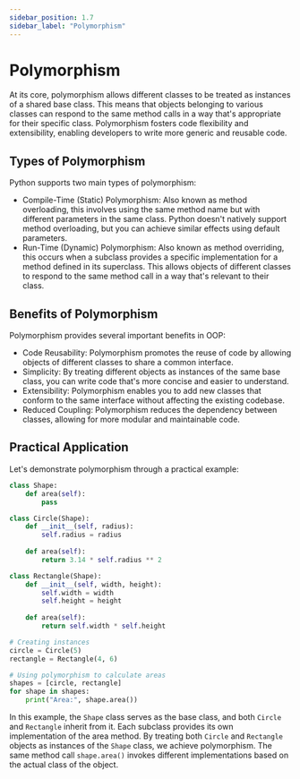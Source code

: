 ```yaml
---
sidebar_position: 1.7
sidebar_label: "Polymorphism"
---
```


# Polymorphism

At its core, polymorphism allows different classes to be treated as instances of a shared base class. This means that objects belonging to various classes can respond to the same method calls in a way that's appropriate for their specific class. Polymorphism fosters code flexibility and extensibility, enabling developers to write more generic and reusable code.

## Types of Polymorphism

Python supports two main types of polymorphism:

- Compile-Time (Static) Polymorphism: Also known as method overloading, this involves using the same method name but with different parameters in the same class. Python doesn't natively support method overloading, but you can achieve similar effects using default parameters.
- Run-Time (Dynamic) Polymorphism: Also known as method overriding, this occurs when a subclass provides a specific implementation for a method defined in its superclass. This allows objects of different classes to respond to the same method call in a way that's relevant to their class.

## Benefits of Polymorphism

Polymorphism provides several important benefits in OOP:

- Code Reusability: Polymorphism promotes the reuse of code by allowing objects of different classes to share a common interface.
- Simplicity: By treating different objects as instances of the same base class, you can write code that's more concise and easier to understand.
- Extensibility: Polymorphism enables you to add new classes that conform to the same interface without affecting the existing codebase.
- Reduced Coupling: Polymorphism reduces the dependency between classes, allowing for more modular and maintainable code.

## Practical Application

Let's demonstrate polymorphism through a practical example:

```python
class Shape:
    def area(self):
        pass

class Circle(Shape):
    def __init__(self, radius):
        self.radius = radius
    
    def area(self):
        return 3.14 * self.radius ** 2

class Rectangle(Shape):
    def __init__(self, width, height):
        self.width = width
        self.height = height
    
    def area(self):
        return self.width * self.height

# Creating instances
circle = Circle(5)
rectangle = Rectangle(4, 6)

# Using polymorphism to calculate areas
shapes = [circle, rectangle]
for shape in shapes:
    print("Area:", shape.area())
```
In this example, the `Shape` class serves as the base class, and both `Circle` and `Rectangle` inherit from it. Each subclass provides its own implementation of the area method. By treating both `Circle` and `Rectangle` objects as instances of the `Shape` class, we achieve polymorphism. The same method call `shape.area()` invokes different implementations based on the actual class of the object.
